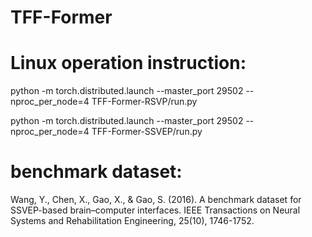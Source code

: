 # TFF-Former

# Linux operation instruction:
python -m torch.distributed.launch --master_port 29502 --nproc_per_node=4 TFF-Former-RSVP/run.py

python -m torch.distributed.launch --master_port 29502 --nproc_per_node=4 TFF-Former-SSVEP/run.py

# benchmark dataset:
Wang, Y., Chen, X., Gao, X., & Gao, S. (2016). A benchmark dataset for SSVEP-based brain–computer interfaces. IEEE Transactions on Neural Systems and Rehabilitation Engineering, 25(10), 1746-1752.
